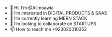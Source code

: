 - 👋 Hi, I’m @Alimoawia
- 👀 I’m interested in DIGITAL PRODUCTS & SAAS
- 🌱 I’m currently learning MERN STACK
- 💞️ I’m looking to collaborate on STARTUPS
- 📫 How to reach me +923020010353

<!---
Alimoawia/Alimoawia is a ✨ special ✨ repository because its `README.md` (this file) appears on your GitHub profile.
You can click the Preview link to take a look at your changes.
--->
